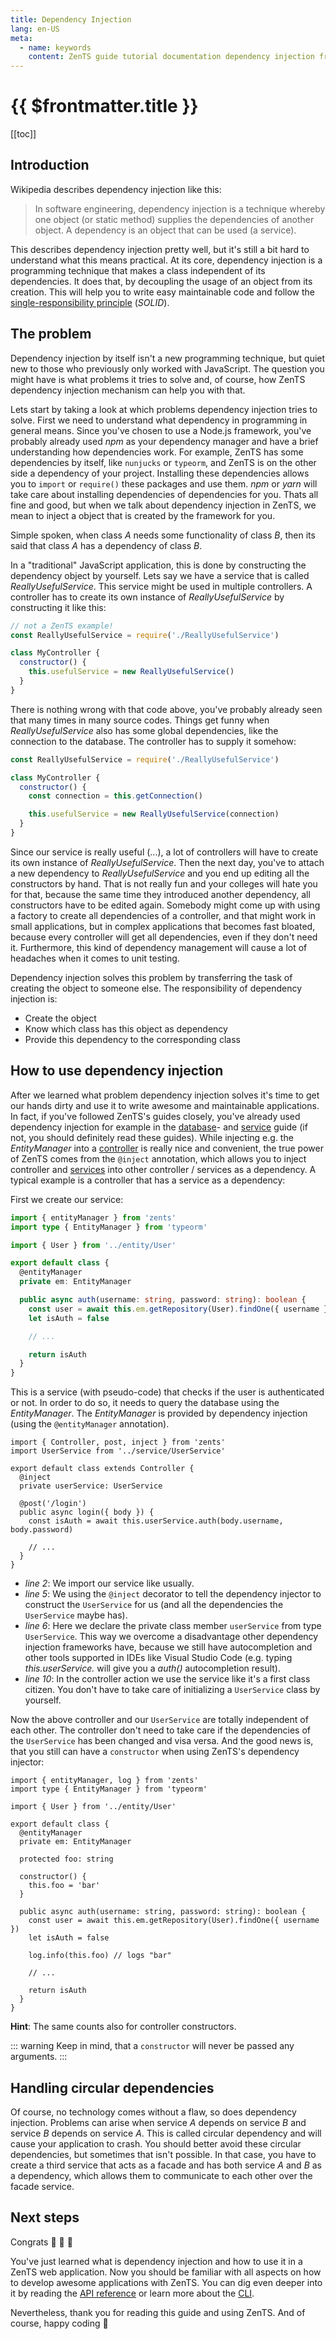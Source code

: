 ```yaml
---
title: Dependency Injection
lang: en-US
meta:
  - name: keywords
    content: ZenTS guide tutorial documentation dependency injection framework mvc TypeScript decorators annotation SOLID
---
```


# {{ $frontmatter.title }}

<GuideHeader guide="dependency_injection">
  [[toc]]
</GuideHeader>

## Introduction

Wikipedia describes dependency injection like this:

> In software engineering, dependency injection is a technique whereby one object (or static method) supplies the dependencies of another object. A dependency is an object that can be used (a service).

This describes dependency injection pretty well, but it's still a bit hard to understand what this means practical. At its core, dependency injection is a programming technique that makes a class independent of its dependencies. It does that, by decoupling the usage of an object from its creation. This will help you to write easy maintainable code and follow the [single-responsibility principle](https://en.wikipedia.org/wiki/Single-responsibility_principle) (_SOLID_).

## The problem

Dependency injection by itself isn't a new programming technique, but quiet new to those who previously only worked with JavaScript. The question you might have is what problems it tries to solve and, of course, how ZenTS dependency injection mechanism can help you with that.

Lets start by taking a look at which problems dependency injection tries to solve. First we need to understand what dependency in programming in general means. Since you've chosen to use a Node.js framework, you've probably already used _npm_ as your dependency manager and have a brief understanding how dependencies work. For example, ZenTS has some dependencies by itself, like `nunjucks` or `typeorm`, and ZenTS is on the other side a dependency of your project. Installing these dependencies allows you to `import` or `require()` these packages and use them. _npm_ or _yarn_ will take care about installing dependencies of dependencies for you. Thats all fine and good, but when we talk about dependency injection in ZenTS, we mean to inject a object that is created by the framework for you.

Simple spoken, when class _A_ needs some functionality of class _B_, then its said that class _A_ has a dependency of class _B_.

In a "traditional" JavaScript application, this is done by constructing the dependency object by yourself. Lets say we have a service that is called _ReallyUsefulService_. This service might be used in multiple controllers. A controller has to create its own instance of _ReallyUsefulService_ by constructing it like this:

```javascript
// not a ZenTS example!
const ReallyUsefulService = require('./ReallyUsefulService')

class MyController {
  constructor() {
    this.usefulService = new ReallyUsefulService()
  }
}
```

There is nothing wrong with that code above, you've probably already seen that many times in many source codes. Things get funny when _ReallyUsefulService_ also has some global dependencies, like the connection to the database. The controller has to supply it somehow:

```javascript
const ReallyUsefulService = require('./ReallyUsefulService')

class MyController {
  constructor() {
    const connection = this.getConnection()

    this.usefulService = new ReallyUsefulService(connection)
  }
}
```

Since our service is really useful (...), a lot of controllers will have to create its own instance of _ReallyUsefulService_. Then the next day, you've to attach a new dependency to _ReallyUsefulService_ and you end up editing all the constructors by hand. That is not really fun and your colleges will hate you for that, because the same time they introduced another dependency, all constructors have to be edited again. Somebody might come up with using a factory to create all dependencies of a controller, and that might work in small applications, but in complex applications that becomes fast bloated, because every controller will get all dependencies, even if they don't need it. Furthermore, this kind of dependency management will cause a lot of headaches when it comes to unit testing.

Dependency injection solves this problem by transferring the task of creating the object to someone else. The responsibility of dependency injection is:

- Create the object
- Know which class has this object as dependency
- Provide this dependency to the corresponding class

## How to use dependency injection

After we learned what problem dependency injection solves it's time to get our hands dirty and use it to write awesome and maintainable applications. In fact, if you've followed ZenTS's guides closely, you've already used dependency injection for example in the [database](./database.md)- and [service](./services.md) guide (if not, you should definitely read these guides). While injecting e.g. the _EntityManager_ into a [controller](./controllers.md) is really nice and convenient, the true power of ZenTS comes from the `@inject` annotation, which allows you to inject controller and [services](./services.md) into other controller / services as a dependency. A typical example is a controller that has a service as a dependency:

First we create our service:

```typescript
import { entityManager } from 'zents'
import type { EntityManager } from 'typeorm'

import { User } from '../entity/User'

export default class {
  @entityManager
  private em: EntityManager

  public async auth(username: string, password: string): boolean {
    const user = await this.em.getRepository(User).findOne({ username })
    let isAuth = false

    // ...

    return isAuth
  }
}
```

This is a service (with pseudo-code) that checks if the user is authenticated or not. In order to do so, it needs to query the database using the _EntityManager_. The _EntityManager_ is provided by dependency injection (using the `@entityManager` annotation).

```typescript{2,5,6,10}
import { Controller, post, inject } from 'zents'
import UserService from '../service/UserService'

export default class extends Controller {
  @inject
  private userService: UserService

  @post('/login')
  public async login({ body }) {
    const isAuth = await this.userService.auth(body.username, body.password)

    // ...
  }
}
```

- _line 2_: We import our service like usually.
- _line 5_: We using the `@inject` decorator to tell the dependency injector to construct the `UserService` for us (and all the dependencies the `UserService` maybe has).
- _line 6_: Here we declare the private class member `userService` from type `UserService`. This way we overcome a disadvantage other dependency injection frameworks have, because we still have autocompletion and other tools supported in IDEs like Visual Studio Code (e.g. typing _this.userService._ will give you a _auth()_ autocompletion result).
- _line 10_: In the controller action we use the service like it's a first class citizen. You don't have to take care of initializing a `UserService` class by yourself.

Now the above controller and our `UserService` are totally independent of each other. The controller don't need to take care if the dependencies of the `UserService` has been changed and visa versa. And the good news is, that you still can have a `constructor` when using ZenTS's dependency injector:

```typescript{10,12-14,20}
import { entityManager, log } from 'zents'
import type { EntityManager } from 'typeorm'

import { User } from '../entity/User'

export default class {
  @entityManager
  private em: EntityManager

  protected foo: string

  constructor() {
    this.foo = 'bar'
  }

  public async auth(username: string, password: string): boolean {
    const user = await this.em.getRepository(User).findOne({ username })
    let isAuth = false

    log.info(this.foo) // logs "bar"

    // ...

    return isAuth
  }
}
```

**Hint**: The same counts also for controller constructors.

::: warning
Keep in mind, that a `constructor` will never be passed any arguments.
:::

## Handling circular dependencies

Of course, no technology comes without a flaw, so does dependency injection. Problems can arise when service _A_ depends on service _B_ and service _B_ depends on service _A_. This is called circular dependency and will cause your application to crash. You should better avoid these circular dependencies, but sometimes that isn't possible. In that case, you have to create a third service that acts as a facade and has both service _A_ and _B_ as a dependency, which allows them to communicate to each other over the facade service.

## Next steps

Congrats :tada: :tada: :tada:

You've just learned what is dependency injection and how to use it in a ZenTS web application. Now you should be familiar with all aspects on how to develop awesome applications with ZenTS. You can dig even deeper into it by reading the [API reference](./../../api/) or learn more about the [CLI](./../../cli.md).

Nevertheless, thank you for reading this guide and using ZenTS. And of course, happy coding :purple_heart:

